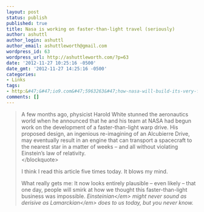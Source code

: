 ```yaml
---
layout: post
status: publish
published: true
title: Nasa is working on faster-than-light travel (seriously)
author: ashuttl
author_login: ashuttl
author_email: ashuttleworth@gmail.com
wordpress_id: 63
wordpress_url: http://ashuttleworth.com/?p=63
date: '2012-11-27 10:25:16 -0500'
date_gmt: '2012-11-27 14:25:16 -0500'
categories:
- Links
tags:
- http:&#47;&#47;io9.com&#47;5963263&#47;how-nasa-will-build-its-very-first-warp-drive
comments: []
---
```

<blockquote>
A few months ago, physicist Harold White stunned the aeronautics world when he announced that he and his team at NASA had begun work on the development of a faster-than-light warp drive. His proposed design, an ingenious re-imagining of an Alcubierre Drive, may eventually result in an engine that can transport a spacecraft to the nearest star in a matter of weeks &ndash; and all without violating Einstein&rsquo;s law of relativity.<br />
<&#47;blockquote></p>
<p>I think I read this article five times today. It blows my mind.</p>
<p>What really gets me: It now looks entirely plausible &ndash; even likely &ndash; that one day, people will smirk at how we thought this faster-than-light business was impossible. <em>Einsteinian<&#47;em> might never sound as derisive as <em>Lamarckian<&#47;em> does to us today, but you never know.</p>
